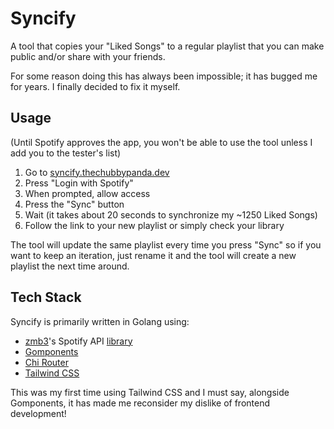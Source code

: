 # Syncify

A tool that copies your "Liked Songs" to a regular playlist that you can make public and/or share with your friends.

For some reason doing this has always been impossible; it has bugged me for years. I finally decided to fix it myself.

## Usage

(Until Spotify approves the app, you won't be able to use the tool unless I add you to the tester's list)

1. Go to [syncify.thechubbypanda.dev](https://syncify.thechubbypanda.dev)
2. Press "Login with Spotify"
3. When prompted, allow access
4. Press the "Sync" button
5. Wait (it takes about 20 seconds to synchronize my ~1250 Liked Songs)
6. Follow the link to your new playlist or simply check your library

The tool will update the same playlist every time you press "Sync" so if you want to keep an iteration, just rename it and the tool will create a new playlist the next time around.

## Tech Stack

Syncify is primarily written in Golang using: 
- [zmb3](https://github.com/zmb3)'s Spotify API [library](https://github.com/zmb3/spotify)
- [Gomponents](https://www.gomponents.com/)
- [Chi Router](https://go-chi.io/#/)
- [Tailwind CSS](https://tailwindcss.com/)

This was my first time using Tailwind CSS and I must say, alongside Gomponents, it has made me reconsider my dislike of frontend development!
